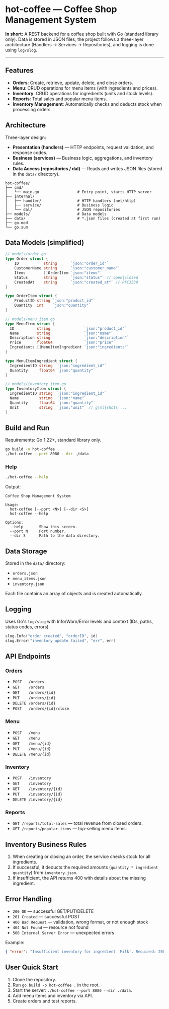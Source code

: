 # hot-coffee — Coffee Shop Management System

**In short:** A REST backend for a coffee shop built with Go (standard library only). Data is stored in JSON files, the project follows a three-layer architecture (Handlers → Services → Repositories), and logging is done using `log/slog`.

---

## Features

* **Orders**: Create, retrieve, update, delete, and close orders.
* **Menu**: CRUD operations for menu items (with ingredients and prices).
* **Inventory**: CRUD operations for ingredients (units and stock levels).
* **Reports**: Total sales and popular menu items.
* **Inventory Management**: Automatically checks and deducts stock when processing orders.

## Architecture

Three-layer design:

* **Presentation (handlers)** — HTTP endpoints, request validation, and response codes.
* **Business (services)** — Business logic, aggregations, and inventory rules.
* **Data Access (repositories / dal)** — Reads and writes JSON files (stored in the `data/` directory).

```
hot-coffee/
├── cmd/
│   └── main.go                 # Entry point, starts HTTP server
├── internal/
│   ├── handler/                # HTTP handlers (net/http)
│   ├── service/                # Business logic
│   └── dal/                    # JSON repositories
├── models/                     # Data models
├── data/                       # *.json files (created at first run)
├── go.mod
└── go.sum
```

## Data Models (simplified)

```go
// models/order.go
type Order struct {
    ID           string      `json:"order_id"`
    CustomerName string      `json:"customer_name"`
    Items        []OrderItem `json:"items"`
    Status       string      `json:"status"` // open|closed
    CreatedAt    string      `json:"created_at"` // RFC3339
}

type OrderItem struct {
    ProductID string `json:"product_id"`
    Quantity  int    `json:"quantity"`
}
```

```go
// models/menu_item.go
type MenuItem struct {
  ID          string               `json:"product_id"`
  Name        string               `json:"name"`
  Description string               `json:"description"`
  Price       float64              `json:"price"`
  Ingredients []MenuItemIngredient `json:"ingredients"`
}

type MenuItemIngredient struct {
  IngredientID string  `json:"ingredient_id"`
  Quantity     float64 `json:"quantity"`
}
```

```go
// models/inventory_item.go
type InventoryItem struct {
  IngredientID string  `json:"ingredient_id"`
  Name         string  `json:"name"`
  Quantity     float64 `json:"quantity"`
  Unit         string  `json:"unit"` // g|ml|shots|...
}
```

## Build and Run

Requirements: Go 1.22+, standard library only.

```bash
go build -o hot-coffee .
./hot-coffee --port 8080 --dir ./data
```

### Help

```bash
./hot-coffee --help
```

Output:

```
Coffee Shop Management System

Usage:
  hot-coffee [--port <N>] [--dir <S>]
  hot-coffee --help

Options:
  --help       Show this screen.
  --port N     Port number.
  --dir S      Path to the data directory.
```

## Data Storage

Stored in the `data/` directory:

* `orders.json`
* `menu_items.json`
* `inventory.json`

Each file contains an array of objects and is created automatically.

## Logging

Uses Go's `log/slog` with Info/Warn/Error levels and context (IDs, paths, status codes, errors).

```go
slog.Info("order created", "orderID", id)
slog.Error("inventory update failed", "err", err)
```

## API Endpoints

### Orders

* `POST   /orders`
* `GET    /orders`
* `GET    /orders/{id}`
* `PUT    /orders/{id}`
* `DELETE /orders/{id}`
* `POST   /orders/{id}/close`

### Menu

* `POST   /menu`
* `GET    /menu`
* `GET    /menu/{id}`
* `PUT    /menu/{id}`
* `DELETE /menu/{id}`

### Inventory

* `POST   /inventory`
* `GET    /inventory`
* `GET    /inventory/{id}`
* `PUT    /inventory/{id}`
* `DELETE /inventory/{id}`

### Reports

* `GET /reports/total-sales` — total revenue from closed orders.
* `GET /reports/popular-items` — top-selling menu items.


## Inventory Business Rules

1. When creating or closing an order, the service checks stock for all ingredients.
2. If successful, it deducts the required amounts (`quantity * ingredient quantity`) from `inventory.json`.
3. If insufficient, the API returns 400 with details about the missing ingredient.

## Error Handling

* `200 OK` — successful GET/PUT/DELETE
* `201 Created` — successful POST
* `400 Bad Request` — validation, wrong format, or not enough stock
* `404 Not Found` — resource not found
* `500 Internal Server Error` — unexpected errors

Example:

```json
{ "error": "Insufficient inventory for ingredient 'Milk'. Required: 200ml, Available: 150ml." }
```

## User Quick Start

1. Clone the repository.
2. Run `go build -o hot-coffee .` in the root.
3. Start the server: `./hot-coffee --port 8080 --dir ./data`.
4. Add menu items and inventory via API.
5. Create orders and test reports.
